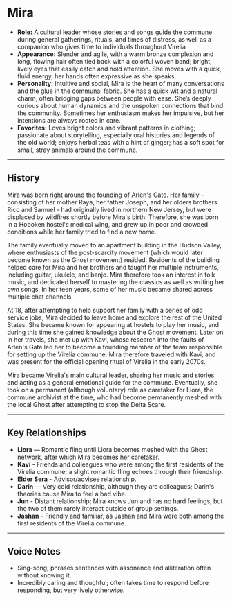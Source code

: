 # Mira

- **Role:** A cultural leader whose stories and songs guide the commune during general gatherings, rituals, and times of distress, as well as a companion who gives time to individuals throughout Virelia 
- **Appearance:** Slender and agile, with a warm bronze complexion and long, flowing hair often tied back with a colorful woven band; bright, lively eyes that easily catch and hold attention. She moves with a quick, fluid energy, her hands often expressive as she speaks.  
- **Personality:** Intuitive and social, Mira is the heart of many conversations and the glue in the communal fabric. She has a quick wit and a natural charm, often bridging gaps between people with ease. She’s deeply curious about human dynamics and the unspoken connections that bind the community. Sometimes her enthusiasm makes her impulsive, but her intentions are always rooted in care.  
- **Favorites:** Loves bright colors and vibrant patterns in clothing; passionate about storytelling, especially oral histories and legends of the old world; enjoys herbal teas with a hint of ginger; has a soft spot for small, stray animals around the commune.


---

## History

Mira was born right around the founding of Arlen's Gate. Her family - consisting of her mother Raya, her father Joseph, and her olders brothers Rico and Samuel - had originally lived in northern New Jersey, but were displaced by wildfires shortly before Mira's birth. Therefore, she was born in a Hoboken hostel's medical wing, and grew up in poor and crowded conditions while her family tried to find a new home. 

The family eventually moved to an apartment building in the Hudson Valley, where enthusiasts of the post-scarcity movement (which would later become known as the Ghost movement) resided. Residents of the building helped care for Mira and her brothers and taught her multiple instruments, including guitar, ukulele, and banjo. Mira therefore took an interest in folk music, and dedicated herself to mastering the classics as well as writing her own songs. In her teen years, some of her music became shared across multiple chat channels.

At 18, after attempting to help support her family with a series of odd service jobs, Mira decided to leave home and explore the rest of the United States. She became known for appearing at hostels to play her music, and during this time she gained knowledge about the Ghost movement. Later on in her travels, she met up with Kavi, whose research into the faults of Arlen's Gate led her to become a founding member of the team responsible for setting up the Virelia commune. Mira therefore traveled with Kavi, and was present for the official opening ritual of Virelia in the early 2070s.

Mira became Virelia's main cultural leader, sharing her music and stories and acting as a general emotional guide for the commune. Eventually, she took on a permanent (although voluntary) role as caretaker for Liora, the commune archivist at the time, who had become permanently meshed with the local Ghost after attempting to stop the Delta Scare. 

---

## Key Relationships
- **Liora** — Romantic fling until Liora becomes meshed with the Ghost network, after which Mira becomes her caretaker.
- **Kavi** - Friends and colleagues who were among the first residents of the Virelia commune; a slight romantic fling echoes through their friendship.
- **Elder Sera** - Advisor/advisee relationship.
- **Darin** — Very cold relationship, although they are colleagues; Darin's theories cause Mira to feel a bad vibe.
- **Jun** - Distant relationship; Mira knows Jun and has no hard feelings, but the two of them rarely interact outside of group settings.
- **Jashan** - Friendly and familiar, as Jashan and Mira were both among the first residents of the Virelia commune.

---

## Voice Notes
- Sing-song; phrases sentences with assonance and alliteration often without knowing it.
- Incredibly caring and thoughful; often takes time to respond before responding, but very lively otherwise.